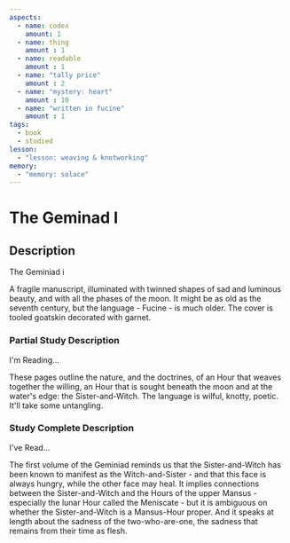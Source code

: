```yaml
---
aspects: 
  - name: codex
    amount: 1
  - name: thing
    amount : 1
  - name: readable
    amount : 1
  - name: "tally price"
    amount : 2
  - name: "mystery: heart"
    amount : 10
  - name: "written in fucine"
    amount : 1
tags:
  - book
  - studied
lesson:
  - "lesson: weaving & knotworking"
memory:
  - "memory: solace"
---
```


# The Geminad I

## Description
The Geminiad i

A fragile manuscript, illuminated with twinned shapes of sad and luminous beauty, and with all the phases of the moon. It might be as old as the seventh century, but the language - Fucine - is much older. The cover is tooled goatskin decorated with garnet.
### Partial Study Description
I'm Reading...

These pages outline the nature, and the doctrines, of an Hour that weaves together the willing, an Hour that is sought beneath the moon and at the water's edge: the Sister-and-Witch. The language is wilful, knotty, poetic. It'll take some untangling.
### Study Complete Description
I've Read...

The first volume of the Geminiad reminds us that the Sister-and-Witch has been known to manifest as the Witch-and-Sister - and that this face is always hungry, while the other face may heal. It implies connections between the Sister-and-Witch and the Hours of the upper Mansus - especially the lunar Hour called the Meniscate - but it is ambiguous on whether the Sister-and-Witch is a Mansus-Hour proper. And it speaks at length about the sadness of the two-who-are-one, the sadness that remains from their time as flesh.